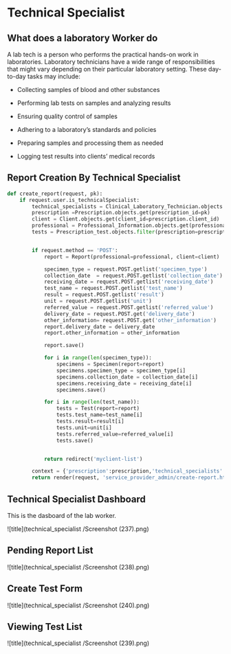 # Technical Specialist

## What does a laboratory Worker do

A lab tech is a person who performs the practical hands-on work in laboratories. Laboratory technicians have a wide range of responsibilities that might vary depending on their particular laboratory setting. These day-to-day tasks may include:

- Collecting samples of blood and other substances

- Performing lab tests on samples and analyzing results

- Ensuring quality control of samples

- Adhering to a laboratory’s standards and policies

- Preparing samples and processing them as needed

- Logging test results into clients’ medical records

## Report Creation By Technical Specialist

```python
def create_report(request, pk):
    if request.user.is_technicalSpecialist:
        technical_specialists = Clinical_Laboratory_Technician.objects.get(user=request.user)
        prescription =Prescription.objects.get(prescription_id=pk)
        client = Client.objects.get(client_id=prescription.client_id)
        professional = Professional_Information.objects.get(professional_id=prescription.professional_id)
        tests = Prescription_test.objects.filter(prescription=prescription).filter(test_info_pay_status='Paid')


        if request.method == 'POST':
            report = Report(professional=professional, client=client)

            specimen_type = request.POST.getlist('specimen_type')
            collection_date  = request.POST.getlist('collection_date')
            receiving_date = request.POST.getlist('receiving_date')
            test_name = request.POST.getlist('test_name')
            result = request.POST.getlist('result')
            unit = request.POST.getlist('unit')
            referred_value = request.POST.getlist('referred_value')
            delivery_date = request.POST.get('delivery_date')
            other_information= request.POST.get('other_information')
            report.delivery_date = delivery_date
            report.other_information = other_information

            report.save()

            for i in range(len(specimen_type)):
                specimens = Specimen(report=report)
                specimens.specimen_type = specimen_type[i]
                specimens.collection_date = collection_date[i]
                specimens.receiving_date = receiving_date[i]
                specimens.save()

            for i in range(len(test_name)):
                tests = Test(report=report)
                tests.test_name=test_name[i]
                tests.result=result[i]
                tests.unit=unit[i]
                tests.referred_value=referred_value[i]
                tests.save()


            return redirect('myclient-list')

        context = {'prescription':prescription,'technical_specialists':technical_specialists,'tests':tests}
        return render(request, 'service_provider_admin/create-report.html',context)
```

## Technical Specialist Dashboard

This is the dasboard of the lab worker.

![title](technical_specialist /Screenshot (237).png)

## Pending Report List

![title](technical_specialist /Screenshot (238).png)

## Create Test Form

![title](technical_specialist /Screenshot (240).png)

## Viewing Test List

![title](technical_specialist /Screenshot (239).png)
